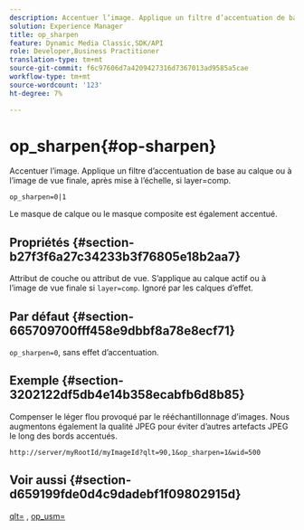 ```yaml
---
description: Accentuer l’image. Applique un filtre d’accentuation de base au calque ou à l’image de vue finale, après mise à l’échelle, si layer=comp.
solution: Experience Manager
title: op_sharpen
feature: Dynamic Media Classic,SDK/API
role: Developer,Business Practitioner
translation-type: tm+mt
source-git-commit: f6c97606d7a4209427316d7367013ad9585a5cae
workflow-type: tm+mt
source-wordcount: '123'
ht-degree: 7%

---
```



# op_sharpen{#op-sharpen}

Accentuer l’image. Applique un filtre d’accentuation de base au calque ou à l’image de vue finale, après mise à l’échelle, si layer=comp.

`op_sharpen=0|1`

Le masque de calque ou le masque composite est également accentué.

## Propriétés {#section-b27f3f6a27c34233b3f76805e18b2aa7}

Attribut de couche ou attribut de vue. S’applique au calque actif ou à l’image de vue finale si `layer=comp`. Ignoré par les calques d’effet.

## Par défaut {#section-665709700fff458e9dbbf8a78e8ecf71}

`op_sharpen=0`, sans effet d’accentuation.

## Exemple {#section-3202122df5db4e14b358ecabfb6d8b85}

Compenser le léger flou provoqué par le rééchantillonnage d’images. Nous augmentons également la qualité JPEG pour éviter d’autres artefacts JPEG le long des bords accentués.

`http://server/myRootId/myImageId?qlt=90,1&op_sharpen=1&wid=500`

## Voir aussi {#section-d659199fde0d4c9dadebf1f09802915d}

[qlt=](../../../../../is-api/http-ref/image-serving-api-ref/c-http-protocol-reference/c-command-reference/r-is-http-qlt.md#reference-f69ed0758c784b0385d979820546d352) ,  [op_usm=](../../../../../is-api/http-ref/image-serving-api-ref/c-http-protocol-reference/c-command-reference/r-op-sharpen.md#reference-c32573230c6140f883efdaa201ea8541)
